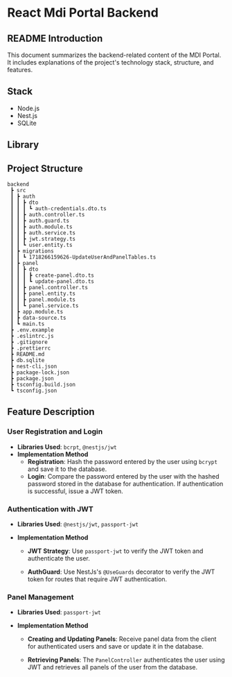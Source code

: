 # React Mdi Portal Backend

## README Introduction

This document summarizes the backend-related content of the MDI Portal. It includes explanations of the project's technology stack, structure, and features.

## Stack

- Node.js
- Nest.js
- SQLite

## Library

## Project Structure

```
backend
 ┣ src
 ┃ ┣ auth
 ┃ ┃ ┣ dto
 ┃ ┃ ┃ ┗ auth-credentials.dto.ts
 ┃ ┃ ┣ auth.controller.ts
 ┃ ┃ ┣ auth.guard.ts
 ┃ ┃ ┣ auth.module.ts
 ┃ ┃ ┣ auth.service.ts
 ┃ ┃ ┣ jwt.strategy.ts
 ┃ ┃ ┗ user.entity.ts
 ┃ ┣ migrations
 ┃ ┃ ┗ 1718266159626-UpdateUserAndPanelTables.ts
 ┃ ┣ panel
 ┃ ┃ ┣ dto
 ┃ ┃ ┃ ┣ create-panel.dto.ts
 ┃ ┃ ┃ ┗ update-panel.dto.ts
 ┃ ┃ ┣ panel.controller.ts
 ┃ ┃ ┣ panel.entity.ts
 ┃ ┃ ┣ panel.module.ts
 ┃ ┃ ┗ panel.service.ts
 ┃ ┣ app.module.ts
 ┃ ┣ data-source.ts
 ┃ ┗ main.ts
 ┣ .env.example
 ┣ .eslintrc.js
 ┣ .gitignore
 ┣ .prettierrc
 ┣ README.md
 ┣ db.sqlite
 ┣ nest-cli.json
 ┣ package-lock.json
 ┣ package.json
 ┣ tsconfig.build.json
 ┗ tsconfig.json
```

## Feature Description

### User Registration and Login

- **Libraries Used**: `bcrpt`, `@nestjs/jwt`
- **Implementation Method**
  - **Registration**: Hash the password entered by the user using `bcrypt` and save it to the database.
  - **Login**: Compare the password entered by the user with the hashed password stored in the database for authentication. If authentication is successful, issue a JWT token.

### **Authentication with JWT**

- **Libraries Used**: `@nestjs/jwt`, `passport-jwt`
- **Implementation Method**

  - **JWT Strategy**: Use `passport-jwt` to verify the JWT token and authenticate the user.

  - **AuthGuard**: Use NestJs's `@UseGuards` decorator to verify the JWT token for routes that require JWT authentication.

### Panel Management

- **Libraries Used**: `passport-jwt`
- **Implementation Method**

  - **Creating and Updating Panels**: Receive panel data from the client for authenticated users and save or update it in the database.

  - **Retrieving Panels**: The `PanelController` authenticates the user using JWT and retrieves all panels of the user from the database.
